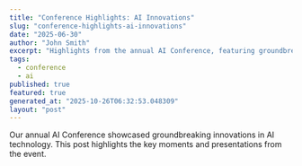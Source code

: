 ```yaml
---
title: "Conference Highlights: AI Innovations"
slug: "conference-highlights-ai-innovations"
date: "2025-06-30"
author: "John Smith"
excerpt: "Highlights from the annual AI Conference, featuring groundbreaking innovations."
tags:
  - conference
  - ai
published: true
featured: true
generated_at: "2025-10-26T06:32:53.048309"
layout: "post"
---
```


Our annual AI Conference showcased groundbreaking innovations in AI technology. This post highlights the key moments and presentations from the event.